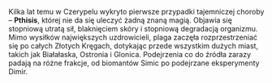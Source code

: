 Kilka lat temu w Czerypelu wykryto pierwsze przypadki tajemniczej choroby – **Pthisis**, której nie da się uleczyć żadną znaną magią. Objawia się stopniową utratą sił, blaknięciem skóry i stopniową degradacją organizmu. Mimo wysiłków największych uzdrowicieli, plaga zaczęła rozprzestrzeniać się po całych Złotych Kręgach, dotykając przede wszystkim dużych miast, takich jak Białałaska, Ostronia i Glonica. Podejrzenia co do źródła zarazy padają na różne frakcje, od biomantów Simic po podejrzane eksperymenty Dimir.